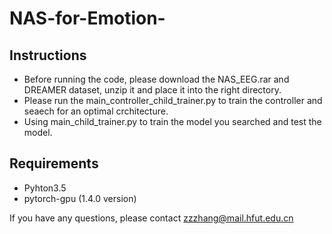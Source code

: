 # NAS-for-Emotion-
## Instructions
* Before running the code, please download the NAS_EEG.rar and DREAMER dataset, unzip it and place it into the right directory.  
* Please run the main_controller_child_trainer.py to train the controller and seaech for an optimal crchitecture.
* Using main_child_trainer.py to train the model you searched and test the model.
## Requirements
+ Pyhton3.5
+ pytorch-gpu (1.4.0 version)

If you have any questions, please contact zzzhang@mail.hfut.edu.cn
